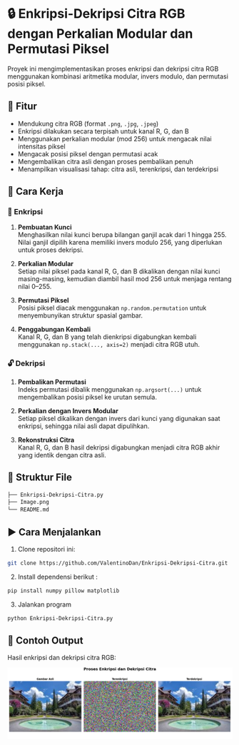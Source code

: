# 🔒 Enkripsi-Dekripsi Citra RGB dengan Perkalian Modular dan Permutasi Piksel

Proyek ini mengimplementasikan proses enkripsi dan dekripsi citra RGB menggunakan kombinasi aritmetika modular, invers modulo, dan permutasi posisi piksel.

## 📌 Fitur

- Mendukung citra RGB (format `.png`, `.jpg`, `.jpeg`)
- Enkripsi dilakukan secara terpisah untuk kanal R, G, dan B
- Menggunakan perkalian modular (mod 256) untuk mengacak nilai intensitas piksel
- Mengacak posisi piksel dengan permutasi acak
- Mengembalikan citra asli dengan proses pembalikan penuh
- Menampilkan visualisasi tahap: citra asli, terenkripsi, dan terdekripsi

## 🧠 Cara Kerja

### 🔐 Enkripsi

1. **Pembuatan Kunci**  
   Menghasilkan nilai kunci berupa bilangan ganjil acak dari 1 hingga 255. Nilai ganjil dipilih karena memiliki invers modulo 256, yang diperlukan untuk proses dekripsi.

2. **Perkalian Modular**  
   Setiap nilai piksel pada kanal R, G, dan B dikalikan dengan nilai kunci masing-masing, kemudian diambil hasil mod 256 untuk menjaga rentang nilai 0–255.

3. **Permutasi Piksel**  
   Posisi piksel diacak menggunakan `np.random.permutation` untuk menyembunyikan struktur spasial gambar.

4. **Penggabungan Kembali**  
   Kanal R, G, dan B yang telah dienkripsi digabungkan kembali menggunakan `np.stack(..., axis=2)` menjadi citra RGB utuh.

### 🔓 Dekripsi

1. **Pembalikan Permutasi**  
   Indeks permutasi dibalik menggunakan `np.argsort(...)` untuk mengembalikan posisi piksel ke urutan semula.

2. **Perkalian dengan Invers Modular**  
   Setiap piksel dikalikan dengan invers dari kunci yang digunakan saat enkripsi, sehingga nilai asli dapat dipulihkan.

3. **Rekonstruksi Citra**  
   Kanal R, G, dan B hasil dekripsi digabungkan menjadi citra RGB akhir yang identik dengan citra asli.

## 📁 Struktur File
```bash
├── Enkripsi-Dekripsi-Citra.py
├── Image.png
└── README.md
```       

## ▶️ Cara Menjalankan

1. Clone repositori ini:
```bash
git clone https://github.com/ValentinoDan/Enkripsi-Dekripsi-Citra.git
```
2. Install dependensi berikut :
``` bash
pip install numpy pillow matplotlib
```
3. Jalankan program
``` bash
python Enkripsi-Dekripsi-Citra.py
```
## 📸 Contoh Output

Hasil enkripsi dan dekripsi citra RGB:

![Hasil Enkripsi dan Dekripsi](Image.png)





